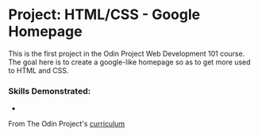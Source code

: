 # Project: HTML/CSS - Google Homepage

This is the first project in the Odin Project Web Development 101 course. The goal here is to create a google-like homepage so as to get more used to HTML and CSS.

### Skills Demonstrated:
- 

From The Odin Project's [curriculum](http://www.theodinproject.com/courses/web-development-101/lessons/html-css)